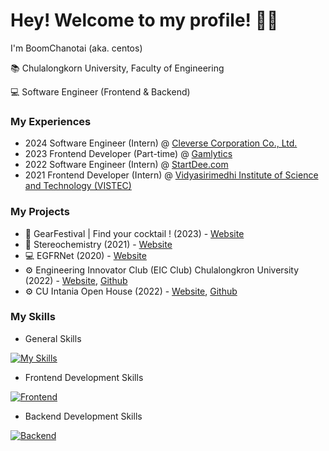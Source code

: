 # Hey! Welcome to my profile! 👨‍💻

I'm BoomChanotai (aka. centos)

📚 Chulalongkorn University, Faculty of Engineering

💻 Software Engineer (Frontend & Backend)

### My Experiences

- 2024 Software Engineer (Intern) @ [Cleverse Corporation Co., Ltd.](https://cleverse.com/)
- 2023 Frontend Developer (Part-time) @ [Gamlytics](https://www.linkedin.com/company/gamlytics/)
- 2022 Software Engineer (Intern) @ [StartDee.com](https://startdee.com/)
- 2021 Frontend Developer (Intern) @ [Vidyasirimedhi Institute of Science and Technology (VISTEC)](https://vistec.ist/)

### My Projects

- 🎊 GearFestival | Find your cocktail ! (2023) - [Website](https://www.gearfestival2024.com)
- 🧪 Stereochemistry (2021) - [Website](https://storehouse.chemcu.org/stereochemistry/)
- 💻 EGFRNet (2020) - [Website](https://ligegfr.vistec.ist/)
- ⚙️ Engineering Innovator Club (EIC Club) Chulalongkron University (2022) - [Website](https://eicrobocup.com/), [Github](https://github.com/robocup-eic/eic-website)
- ⚙️ CU Intania Open House (2022) - [Website](https://intania-oph.vercel.app/), [Github](https://github.com/thinc-org/intania-oph)

### My Skills

- General Skills

[![My Skills](https://skillicons.dev/icons?i=js,html,css,php,py,java,figma)](https://www.boomchanotai.com)

- Frontend Development Skills

[![Frontend](https://skillicons.dev/icons?i=react,nextjs,vue,nuxtjs,tailwind,vercel)](https://www.boomchanotai.com)

- Backend Development Skills

[![Backend](https://skillicons.dev/icons?i=golang,nodejs,python,django,mongodb,postgres,postman)](https://www.boomchanotai.com)
